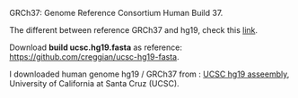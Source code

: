GRCh37: Genome Reference Consortium Human Build 37.

The different between reference GRCh37 and hg19, check this [link](https://software.broadinstitute.org/gatk/documentation/article?id=23390).

Download **build ucsc.hg19.fasta** as reference: https://github.com/creggian/ucsc-hg19-fasta.

I downloaded human genome hg19 / GRCh37 from : [UCSC hg19 asseembly](http://hgdownload.cse.ucsc.edu/goldenpath/hg19/chromosomes/), University of California at Santa Cruz (UCSC).


